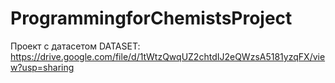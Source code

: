 # ProgrammingforChemistsProject
Проект с датасетом 
DATASET: https://drive.google.com/file/d/1tWtzQwqUZ2chtdIJ2eQWzsA5181yzqFX/view?usp=sharing
